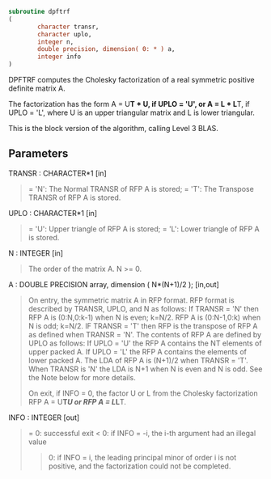 ```fortran
subroutine dpftrf
(
        character transr,
        character uplo,
        integer n,
        double precision, dimension( 0: * ) a,
        integer info
)
```

DPFTRF computes the Cholesky factorization of a real symmetric
positive definite matrix A.

The factorization has the form
A = U**T * U,  if UPLO = 'U', or
A = L  * L**T,  if UPLO = 'L',
where U is an upper triangular matrix and L is lower triangular.

This is the block version of the algorithm, calling Level 3 BLAS.

## Parameters
TRANSR : CHARACTER*1 [in]
> = 'N':  The Normal TRANSR of RFP A is stored;
> = 'T':  The Transpose TRANSR of RFP A is stored.

UPLO : CHARACTER*1 [in]
> = 'U':  Upper triangle of RFP A is stored;
> = 'L':  Lower triangle of RFP A is stored.

N : INTEGER [in]
> The order of the matrix A.  N >= 0.

A : DOUBLE PRECISION array, dimension ( N*(N+1)/2 ); [in,out]
> On entry, the symmetric matrix A in RFP format. RFP format is
> described by TRANSR, UPLO, and N as follows: If TRANSR = 'N'
> then RFP A is (0:N,0:k-1) when N is even; k=N/2. RFP A is
> (0:N-1,0:k) when N is odd; k=N/2. IF TRANSR = 'T' then RFP is
> the transpose of RFP A as defined when
> TRANSR = 'N'. The contents of RFP A are defined by UPLO as
> follows: If UPLO = 'U' the RFP A contains the NT elements of
> upper packed A. If UPLO = 'L' the RFP A contains the elements
> of lower packed A. The LDA of RFP A is (N+1)/2 when TRANSR =
> 'T'. When TRANSR is 'N' the LDA is N+1 when N is even and N
> is odd. See the Note below for more details.
> 
> On exit, if INFO = 0, the factor U or L from the Cholesky
> factorization RFP A = U**T*U or RFP A = L*L**T.

INFO : INTEGER [out]
> = 0:  successful exit
> < 0:  if INFO = -i, the i-th argument had an illegal value
> > 0:  if INFO = i, the leading principal minor of order i
> is not positive, and the factorization could not be
> completed.
